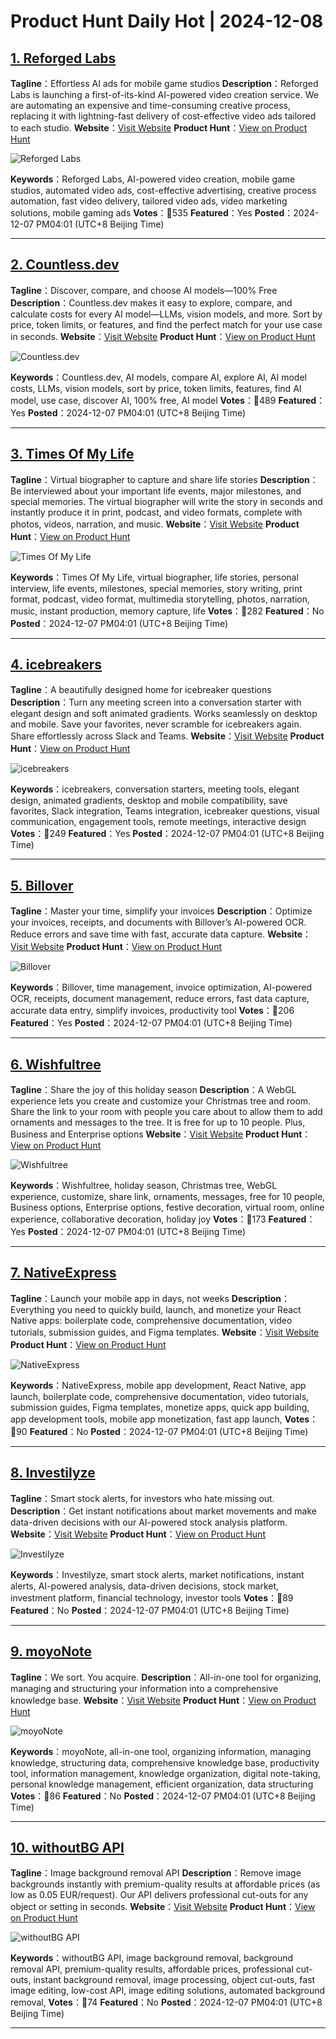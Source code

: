 # Product Hunt Daily Hot | 2024-12-08

## [1. Reforged Labs](https://www.producthunt.com/posts/reforged-labs?utm_campaign=producthunt-api&utm_medium=api-v2&utm_source=Application%3A+phtrends+%28ID%3A+147529%29)
**Tagline**：Effortless AI ads for mobile game studios
**Description**：Reforged Labs is launching a first-of-its-kind AI-powered video creation service. We are automating an expensive and time-consuming creative process, replacing it with lightning-fast delivery of cost-effective video ads tailored to each studio.
**Website**：[Visit Website](https://www.producthunt.com/r/UNOZJ7WZ5H4PDZ?utm_campaign=producthunt-api&utm_medium=api-v2&utm_source=Application%3A+phtrends+%28ID%3A+147529%29)
**Product Hunt**：[View on Product Hunt](https://www.producthunt.com/posts/reforged-labs?utm_campaign=producthunt-api&utm_medium=api-v2&utm_source=Application%3A+phtrends+%28ID%3A+147529%29)

![Reforged Labs](https://ph-files.imgix.net/82e3525e-c15c-4c2f-ae50-3b7daad4e7f4.png?auto=format&fit=crop&frame=1&h=512&w=1024)

**Keywords**：Reforged Labs, AI-powered video creation, mobile game studios, automated video ads, cost-effective advertising, creative process automation, fast video delivery, tailored video ads, video marketing solutions, mobile gaming ads
**Votes**：🔺535
**Featured**：Yes
**Posted**：2024-12-07 PM04:01 (UTC+8 Beijing Time)

---

## [2. Countless.dev](https://www.producthunt.com/posts/countless-dev?utm_campaign=producthunt-api&utm_medium=api-v2&utm_source=Application%3A+phtrends+%28ID%3A+147529%29)
**Tagline**：Discover, compare, and choose AI models—100% Free
**Description**：Countless.dev makes it easy to explore, compare, and calculate costs for every AI model—LLMs, vision models, and more. Sort by price, token limits, or features, and find the perfect match for your use case in seconds.
**Website**：[Visit Website](https://www.producthunt.com/r/YTH6SS3FALNF4X?utm_campaign=producthunt-api&utm_medium=api-v2&utm_source=Application%3A+phtrends+%28ID%3A+147529%29)
**Product Hunt**：[View on Product Hunt](https://www.producthunt.com/posts/countless-dev?utm_campaign=producthunt-api&utm_medium=api-v2&utm_source=Application%3A+phtrends+%28ID%3A+147529%29)

![Countless.dev](https://ph-files.imgix.net/0c46985b-d2a9-4450-9cad-129937d32e7b.png?auto=format&fit=crop&frame=1&h=512&w=1024)

**Keywords**：Countless.dev, AI models, compare AI, explore AI, AI model costs, LLMs, vision models, sort by price, token limits, features, find AI model, use case, discover AI, 100% free, AI model
**Votes**：🔺489
**Featured**：Yes
**Posted**：2024-12-07 PM04:01 (UTC+8 Beijing Time)

---

## [3. Times Of My Life](https://www.producthunt.com/posts/times-of-my-life?utm_campaign=producthunt-api&utm_medium=api-v2&utm_source=Application%3A+phtrends+%28ID%3A+147529%29)
**Tagline**：Virtual biographer to capture and share life stories
**Description**：Be interviewed about your important life events, major milestones, and special memories. The virtual biographer will write the story in seconds and instantly produce it in print, podcast, and video formats, complete with photos, videos, narration, and music.
**Website**：[Visit Website](https://www.producthunt.com/r/UQXGRPC6DUB5LC?utm_campaign=producthunt-api&utm_medium=api-v2&utm_source=Application%3A+phtrends+%28ID%3A+147529%29)
**Product Hunt**：[View on Product Hunt](https://www.producthunt.com/posts/times-of-my-life?utm_campaign=producthunt-api&utm_medium=api-v2&utm_source=Application%3A+phtrends+%28ID%3A+147529%29)

![Times Of My Life](https://ph-files.imgix.net/6a86fb22-4a1c-4f4b-b001-98dbef249aea.jpeg?auto=format&fit=crop&frame=1&h=512&w=1024)

**Keywords**：Times Of My Life, virtual biographer, life stories, personal interview, life events, milestones, special memories, story writing, print format, podcast, video format, multimedia storytelling, photos, narration, music, instant production, memory capture, life
**Votes**：🔺282
**Featured**：No
**Posted**：2024-12-07 PM04:01 (UTC+8 Beijing Time)

---

## [4. icebreakers](https://www.producthunt.com/posts/icebreakers-b45694ac-4bea-4ec9-870f-67a447107f26?utm_campaign=producthunt-api&utm_medium=api-v2&utm_source=Application%3A+phtrends+%28ID%3A+147529%29)
**Tagline**：A beautifully designed home for icebreaker questions
**Description**：Turn any meeting screen into a conversation starter with elegant design and soft animated gradients. Works seamlessly on desktop and mobile. Save your favorites, never scramble for icebreakers again. Share effortlessly across Slack and Teams.
**Website**：[Visit Website](https://www.producthunt.com/r/GBLEBLHBVKZLTG?utm_campaign=producthunt-api&utm_medium=api-v2&utm_source=Application%3A+phtrends+%28ID%3A+147529%29)
**Product Hunt**：[View on Product Hunt](https://www.producthunt.com/posts/icebreakers-b45694ac-4bea-4ec9-870f-67a447107f26?utm_campaign=producthunt-api&utm_medium=api-v2&utm_source=Application%3A+phtrends+%28ID%3A+147529%29)

![icebreakers](https://ph-files.imgix.net/8bc32961-caa3-48a9-91cc-45a9538c08de.png?auto=format&fit=crop&frame=1&h=512&w=1024)

**Keywords**：icebreakers, conversation starters, meeting tools, elegant design, animated gradients, desktop and mobile compatibility, save favorites, Slack integration, Teams integration, icebreaker questions, visual communication, engagement tools, remote meetings, interactive design
**Votes**：🔺249
**Featured**：Yes
**Posted**：2024-12-07 PM04:01 (UTC+8 Beijing Time)

---

## [5. Billover](https://www.producthunt.com/posts/billover?utm_campaign=producthunt-api&utm_medium=api-v2&utm_source=Application%3A+phtrends+%28ID%3A+147529%29)
**Tagline**：Master your time, simplify your invoices
**Description**：Optimize your invoices, receipts, and documents with Billover’s AI-powered OCR. Reduce errors and save time with fast, accurate data capture.
**Website**：[Visit Website](https://www.producthunt.com/r/LQ5NQ2LE4WPGKS?utm_campaign=producthunt-api&utm_medium=api-v2&utm_source=Application%3A+phtrends+%28ID%3A+147529%29)
**Product Hunt**：[View on Product Hunt](https://www.producthunt.com/posts/billover?utm_campaign=producthunt-api&utm_medium=api-v2&utm_source=Application%3A+phtrends+%28ID%3A+147529%29)

![Billover](https://ph-files.imgix.net/3a6cc0e7-b419-43a1-9694-fe646f3c3180.png?auto=format&fit=crop&frame=1&h=512&w=1024)

**Keywords**：Billover, time management, invoice optimization, AI-powered OCR, receipts, document management, reduce errors, fast data capture, accurate data entry, simplify invoices, productivity tool
**Votes**：🔺206
**Featured**：Yes
**Posted**：2024-12-07 PM04:01 (UTC+8 Beijing Time)

---

## [6. Wishfultree](https://www.producthunt.com/posts/wishfultree?utm_campaign=producthunt-api&utm_medium=api-v2&utm_source=Application%3A+phtrends+%28ID%3A+147529%29)
**Tagline**：Share the joy of this holiday season
**Description**：A WebGL experience lets you create and customize your Christmas tree and room. Share the link to your room with people you care about to allow them to add ornaments and messages to the tree. It is free for up to 10 people. Plus, Business and Enterprise options
**Website**：[Visit Website](https://www.producthunt.com/r/IBPR3UBUZ6RMWU?utm_campaign=producthunt-api&utm_medium=api-v2&utm_source=Application%3A+phtrends+%28ID%3A+147529%29)
**Product Hunt**：[View on Product Hunt](https://www.producthunt.com/posts/wishfultree?utm_campaign=producthunt-api&utm_medium=api-v2&utm_source=Application%3A+phtrends+%28ID%3A+147529%29)

![Wishfultree](https://ph-files.imgix.net/04393032-032b-4ba9-9cc9-94f0d9982572.jpeg?auto=format&fit=crop&frame=1&h=512&w=1024)

**Keywords**：Wishfultree, holiday season, Christmas tree, WebGL experience, customize, share link, ornaments, messages, free for 10 people, Business options, Enterprise options, festive decoration, virtual room, online experience, collaborative decoration, holiday joy
**Votes**：🔺173
**Featured**：Yes
**Posted**：2024-12-07 PM04:01 (UTC+8 Beijing Time)

---

## [7. NativeExpress](https://www.producthunt.com/posts/nativeexpress?utm_campaign=producthunt-api&utm_medium=api-v2&utm_source=Application%3A+phtrends+%28ID%3A+147529%29)
**Tagline**：Launch your mobile app in days, not weeks
**Description**：Everything you need to quickly build, launch, and monetize your React Native apps: boilerplate code, comprehensive documentation, video tutorials, submission guides, and Figma templates.
**Website**：[Visit Website](https://www.producthunt.com/r/BRDKRRYU7VAEQJ?utm_campaign=producthunt-api&utm_medium=api-v2&utm_source=Application%3A+phtrends+%28ID%3A+147529%29)
**Product Hunt**：[View on Product Hunt](https://www.producthunt.com/posts/nativeexpress?utm_campaign=producthunt-api&utm_medium=api-v2&utm_source=Application%3A+phtrends+%28ID%3A+147529%29)

![NativeExpress](https://ph-files.imgix.net/01e43e67-69c2-46c0-b658-cb0ca16ed60c.png?auto=format&fit=crop&frame=1&h=512&w=1024)

**Keywords**：NativeExpress, mobile app development, React Native, app launch, boilerplate code, comprehensive documentation, video tutorials, submission guides, Figma templates, monetize apps, quick app building, app development tools, mobile app monetization, fast app launch,
**Votes**：🔺90
**Featured**：No
**Posted**：2024-12-07 PM04:01 (UTC+8 Beijing Time)

---

## [8. Investilyze](https://www.producthunt.com/posts/investilyze?utm_campaign=producthunt-api&utm_medium=api-v2&utm_source=Application%3A+phtrends+%28ID%3A+147529%29)
**Tagline**：Smart stock alerts, for investors who hate missing out.
**Description**：Get instant notifications about market movements and make data-driven decisions with our AI-powered stock analysis platform.
**Website**：[Visit Website](https://www.producthunt.com/r/JANVJTN7PJGHA5?utm_campaign=producthunt-api&utm_medium=api-v2&utm_source=Application%3A+phtrends+%28ID%3A+147529%29)
**Product Hunt**：[View on Product Hunt](https://www.producthunt.com/posts/investilyze?utm_campaign=producthunt-api&utm_medium=api-v2&utm_source=Application%3A+phtrends+%28ID%3A+147529%29)

![Investilyze](https://ph-files.imgix.net/aa836c36-87e2-48a5-a552-4efe2a10a8cb.png?auto=format&fit=crop&frame=1&h=512&w=1024)

**Keywords**：Investilyze, smart stock alerts, market notifications, instant alerts, AI-powered analysis, data-driven decisions, stock market, investment platform, financial technology, investor tools
**Votes**：🔺89
**Featured**：No
**Posted**：2024-12-07 PM04:01 (UTC+8 Beijing Time)

---

## [9. moyoNote](https://www.producthunt.com/posts/moyonote?utm_campaign=producthunt-api&utm_medium=api-v2&utm_source=Application%3A+phtrends+%28ID%3A+147529%29)
**Tagline**：We sort. You acquire.
**Description**：All-in-one tool for organizing, managing and structuring your information into a comprehensive knowledge base.
**Website**：[Visit Website](https://www.producthunt.com/r/BBYGO7BAMTDH6T?utm_campaign=producthunt-api&utm_medium=api-v2&utm_source=Application%3A+phtrends+%28ID%3A+147529%29)
**Product Hunt**：[View on Product Hunt](https://www.producthunt.com/posts/moyonote?utm_campaign=producthunt-api&utm_medium=api-v2&utm_source=Application%3A+phtrends+%28ID%3A+147529%29)

![moyoNote](https://ph-files.imgix.net/30e72ebb-8ca0-4c15-bdfe-b01cd2f746eb.png?auto=format&fit=crop&frame=1&h=512&w=1024)

**Keywords**：moyoNote, all-in-one tool, organizing information, managing knowledge, structuring data, comprehensive knowledge base, productivity tool, information management, knowledge organization, digital note-taking, personal knowledge management, efficient organization, data structuring
**Votes**：🔺86
**Featured**：No
**Posted**：2024-12-07 PM04:01 (UTC+8 Beijing Time)

---

## [10. withoutBG API](https://www.producthunt.com/posts/withoutbg-api?utm_campaign=producthunt-api&utm_medium=api-v2&utm_source=Application%3A+phtrends+%28ID%3A+147529%29)
**Tagline**：Image background removal API
**Description**：Remove image backgrounds instantly with premium-quality results at affordable prices (as low as 0.05 EUR/request). Our API delivers professional cut-outs for any object or setting in seconds.
**Website**：[Visit Website](https://www.producthunt.com/r/HQHTO7UFABFALI?utm_campaign=producthunt-api&utm_medium=api-v2&utm_source=Application%3A+phtrends+%28ID%3A+147529%29)
**Product Hunt**：[View on Product Hunt](https://www.producthunt.com/posts/withoutbg-api?utm_campaign=producthunt-api&utm_medium=api-v2&utm_source=Application%3A+phtrends+%28ID%3A+147529%29)

![withoutBG API](https://ph-files.imgix.net/da1cd95e-6cdb-4218-80b1-7922a960385b.png?auto=format&fit=crop&frame=1&h=512&w=1024)

**Keywords**：withoutBG API, image background removal, background removal API, premium-quality results, affordable prices, professional cut-outs, instant background removal, image processing, object cut-outs, fast image editing, low-cost API, image editing solutions, automated background removal,
**Votes**：🔺74
**Featured**：No
**Posted**：2024-12-07 PM04:01 (UTC+8 Beijing Time)

---

